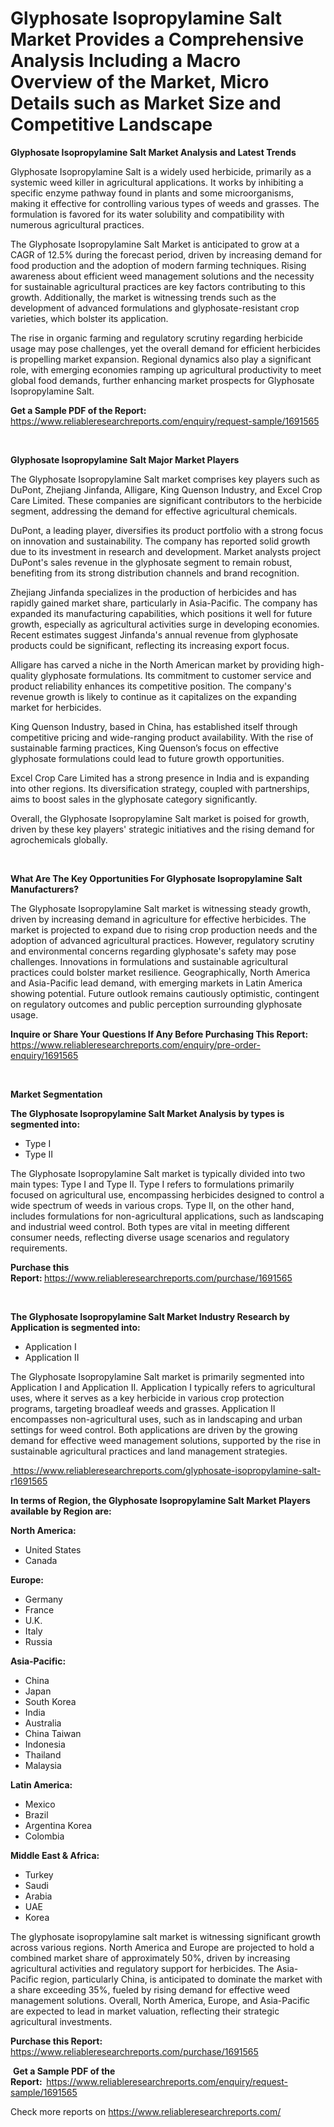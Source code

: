 <p><h1>Glyphosate Isopropylamine Salt Market Provides a Comprehensive Analysis Including a Macro Overview of the Market, Micro Details such as Market Size and Competitive Landscape</h1></p><p><strong>Glyphosate Isopropylamine Salt Market Analysis and Latest Trends</strong></p>
<p><p>Glyphosate Isopropylamine Salt is a widely used herbicide, primarily as a systemic weed killer in agricultural applications. It works by inhibiting a specific enzyme pathway found in plants and some microorganisms, making it effective for controlling various types of weeds and grasses. The formulation is favored for its water solubility and compatibility with numerous agricultural practices.</p><p>The Glyphosate Isopropylamine Salt Market is anticipated to grow at a CAGR of 12.5% during the forecast period, driven by increasing demand for food production and the adoption of modern farming techniques. Rising awareness about efficient weed management solutions and the necessity for sustainable agricultural practices are key factors contributing to this growth. Additionally, the market is witnessing trends such as the development of advanced formulations and glyphosate-resistant crop varieties, which bolster its application.</p><p>The rise in organic farming and regulatory scrutiny regarding herbicide usage may pose challenges, yet the overall demand for efficient herbicides is propelling market expansion. Regional dynamics also play a significant role, with emerging economies ramping up agricultural productivity to meet global food demands, further enhancing market prospects for Glyphosate Isopropylamine Salt.</p></p>
<p><strong>Get a Sample PDF of the Report:&nbsp;</strong> <a href="https://www.reliableresearchreports.com/enquiry/request-sample/1691565?utm_campaign=3083&utm_medium=2&utm_source=Github&utm_content=ia&utm_term=27032025&utm_id=glyphosate-isopropylamine-salt">https://www.reliableresearchreports.com/enquiry/request-sample/1691565</a></p>
<p>&nbsp;</p>
<p><strong>Glyphosate Isopropylamine Salt Major Market Players</strong></p>
<p><p>The Glyphosate Isopropylamine Salt market comprises key players such as DuPont, Zhejiang Jinfanda, Alligare, King Quenson Industry, and Excel Crop Care Limited. These companies are significant contributors to the herbicide segment, addressing the demand for effective agricultural chemicals.</p><p>DuPont, a leading player, diversifies its product portfolio with a strong focus on innovation and sustainability. The company has reported solid growth due to its investment in research and development. Market analysts project DuPont's sales revenue in the glyphosate segment to remain robust, benefiting from its strong distribution channels and brand recognition.</p><p>Zhejiang Jinfanda specializes in the production of herbicides and has rapidly gained market share, particularly in Asia-Pacific. The company has expanded its manufacturing capabilities, which positions it well for future growth, especially as agricultural activities surge in developing economies. Recent estimates suggest Jinfanda's annual revenue from glyphosate products could be significant, reflecting its increasing export focus.</p><p>Alligare has carved a niche in the North American market by providing high-quality glyphosate formulations. Its commitment to customer service and product reliability enhances its competitive position. The company's revenue growth is likely to continue as it capitalizes on the expanding market for herbicides.</p><p>King Quenson Industry, based in China, has established itself through competitive pricing and wide-ranging product availability. With the rise of sustainable farming practices, King Quenson’s focus on effective glyphosate formulations could lead to future growth opportunities.</p><p>Excel Crop Care Limited has a strong presence in India and is expanding into other regions. Its diversification strategy, coupled with partnerships, aims to boost sales in the glyphosate category significantly.</p><p>Overall, the Glyphosate Isopropylamine Salt market is poised for growth, driven by these key players' strategic initiatives and the rising demand for agrochemicals globally.</p></p>
<p>&nbsp;</p>
<p><strong>What Are The Key Opportunities For Glyphosate Isopropylamine Salt Manufacturers?</strong></p>
<p><p>The Glyphosate Isopropylamine Salt market is witnessing steady growth, driven by increasing demand in agriculture for effective herbicides. The market is projected to expand due to rising crop production needs and the adoption of advanced agricultural practices. However, regulatory scrutiny and environmental concerns regarding glyphosate's safety may pose challenges. Innovations in formulations and sustainable agricultural practices could bolster market resilience. Geographically, North America and Asia-Pacific lead demand, with emerging markets in Latin America showing potential. Future outlook remains cautiously optimistic, contingent on regulatory outcomes and public perception surrounding glyphosate usage.</p></p>
<p><strong>Inquire or Share Your Questions If Any Before Purchasing This Report:</strong> <a href="https://www.reliableresearchreports.com/enquiry/pre-order-enquiry/1691565?utm_campaign=3083&utm_medium=2&utm_source=Github&utm_content=ia&utm_term=27032025&utm_id=glyphosate-isopropylamine-salt">https://www.reliableresearchreports.com/enquiry/pre-order-enquiry/1691565</a></p>
<p>&nbsp;</p>
<p><strong>Market Segmentation</strong></p>
<p><strong>The Glyphosate Isopropylamine Salt Market Analysis by types is segmented into:</strong></p>
<p><ul><li>Type I</li><li>Type II</li></ul></p>
<p><p>The Glyphosate Isopropylamine Salt market is typically divided into two main types: Type I and Type II. Type I refers to formulations primarily focused on agricultural use, encompassing herbicides designed to control a wide spectrum of weeds in various crops. Type II, on the other hand, includes formulations for non-agricultural applications, such as landscaping and industrial weed control. Both types are vital in meeting different consumer needs, reflecting diverse usage scenarios and regulatory requirements.</p></p>
<p><strong>Purchase this Report:&nbsp;</strong><a href="https://www.reliableresearchreports.com/purchase/1691565?utm_campaign=3083&utm_medium=2&utm_source=Github&utm_content=ia&utm_term=27032025&utm_id=glyphosate-isopropylamine-salt">https://www.reliableresearchreports.com/purchase/1691565</a></p>
<p>&nbsp;</p>
<p><strong>The Glyphosate Isopropylamine Salt Market Industry Research by Application is segmented into:</strong></p>
<p><ul><li>Application I</li><li>Application II</li></ul></p>
<p><p>The Glyphosate Isopropylamine Salt market is primarily segmented into Application I and Application II. Application I typically refers to agricultural uses, where it serves as a key herbicide in various crop protection programs, targeting broadleaf weeds and grasses. Application II encompasses non-agricultural uses, such as in landscaping and urban settings for weed control. Both applications are driven by the growing demand for effective weed management solutions, supported by the rise in sustainable agricultural practices and land management strategies.</p></p>
<p><a href="https://www.reliableresearchreports.com/glyphosate-isopropylamine-salt-r1691565?utm_campaign=3083&utm_medium=2&utm_source=Github&utm_content=ia&utm_term=27032025&utm_id=glyphosate-isopropylamine-salt">&nbsp;https://www.reliableresearchreports.com/glyphosate-isopropylamine-salt-r1691565</a></p>
<p><strong>In terms of Region, the Glyphosate Isopropylamine Salt Market Players available by Region are:</strong></p>
<p>
    <p> <strong> North America: </strong>
        <ul>
            <li>United States</li>
            <li>Canada</li>
        </ul>
        </p> 
    <p> <strong> Europe: </strong>
        <ul>
            <li>Germany</li>
            <li>France</li>
            <li>U.K.</li>
            <li>Italy</li>
            <li>Russia</li>
        </ul>
        </p> 
    <p> <strong> Asia-Pacific: </strong>
        <ul>
            <li>China</li>
            <li>Japan</li>
            <li>South Korea</li>
            <li>India</li>
            <li>Australia</li>
            <li>China Taiwan</li>
            <li>Indonesia</li>
            <li>Thailand</li>
            <li>Malaysia</li>
        </ul>
        </p> 
    <p> <strong> Latin America: </strong>
        <ul>
            <li>Mexico</li>
            <li>Brazil</li>
            <li>Argentina Korea</li>
            <li>Colombia</li>
        </ul>
        </p> 
    <p> <strong> Middle East & Africa: </strong>
        <ul>
            <li>Turkey</li>
            <li>Saudi</li>
            <li>Arabia</li>
            <li>UAE</li>
            <li>Korea</li>
        </ul>
    </p>
    </p>
<p><p>The glyphosate isopropylamine salt market is witnessing significant growth across various regions. North America and Europe are projected to hold a combined market share of approximately 50%, driven by increasing agricultural activities and regulatory support for herbicides. The Asia-Pacific region, particularly China, is anticipated to dominate the market with a share exceeding 35%, fueled by rising demand for effective weed management solutions. Overall, North America, Europe, and Asia-Pacific are expected to lead in market valuation, reflecting their strategic agricultural investments.</p></p>
<p><strong>Purchase this Report: </strong><a href="https://www.reliableresearchreports.com/purchase/1691565?utm_campaign=3083&utm_medium=2&utm_source=Github&utm_content=ia&utm_term=27032025&utm_id=glyphosate-isopropylamine-salt">https://www.reliableresearchreports.com/purchase/1691565</a></p>
<p>&nbsp;<strong>Get a Sample PDF of the Report:&nbsp;&nbsp;</strong><a href="https://www.reliableresearchreports.com/enquiry/request-sample/1691565?utm_campaign=3083&utm_medium=2&utm_source=Github&utm_content=ia&utm_term=27032025&utm_id=glyphosate-isopropylamine-salt">https://www.reliableresearchreports.com/enquiry/request-sample/1691565</a></p>
<p><strong></strong></p>
<p>Check more reports on <a href="https://www.reliableresearchreports.com/?utm_campaign=3083&utm_medium=2&utm_source=Github&utm_content=ia&utm_term=27032025&utm_id=glyphosate-isopropylamine-salt">https://www.reliableresearchreports.com/</a></p>